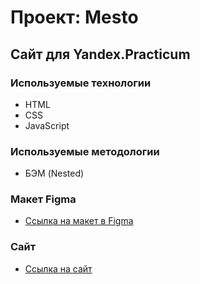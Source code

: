 # Проект: Mesto

## Сайт для Yandex.Practicum

### Используемые технологии

* HTML
* CSS
* JavaScript
### Используемые методологии
 * БЭМ (Nested)

### Макет Figma

* [Ссылка на макет в Figma](https://www.figma.com/file/2cn9N9jSkmxD84oJik7xL7/JavaScript.-Sprint-4?node-id=0%3A1)

### Сайт

* [Ссылка на сайт](https://sysoev-kirill.github.io/mesto/)
